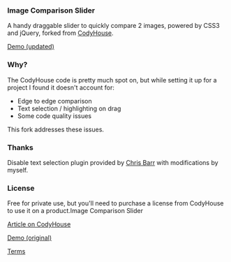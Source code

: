 ### Image Comparison Slider
A handy draggable slider to quickly compare 2 images, powered by CSS3 and jQuery, forked from [CodyHouse](http://codyhouse.co/gem/css-jquery-image-comparison-slider/).

[Demo (updated)](http://codyhouse.co/demo/image-comparison-slider/index.html)

### Why?
The CodyHouse code is pretty much spot on, but while setting it up for a project I found it doesn't account for:

- Edge to edge comparison
- Text selection / highlighting on drag
- Some code quality issues

This fork addresses these issues.

### Thanks
Disable text selection plugin provided by [Chris Barr](http://chris-barr.com/2009/02/disable_text_selection_with_jquery/) with modifications by myself.

### License
Free for private use, but you'll need to purchase a license from CodyHouse to use it on a product.Image Comparison Slider

[Article on CodyHouse](http://codyhouse.co/gem/css-jquery-image-comparison-slider/)

[Demo (original)](http://codyhouse.co/demo/image-comparison-slider/index.html)
 
[Terms](http://codyhouse.co/terms/)
